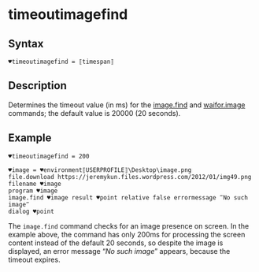 # timeoutimagefind

## Syntax

```G1ANT
♥timeoutimagefind = ⟦timespan⟧
```

## Description

Determines the timeout value (in ms) for the [image.find](https://manual.g1ant.com/link/G1ANT.Addon/G1ANT.Addon.Images/G1ANT.Addon.Images/Commands/ImageFindCommand.md) and [waifor.image](https://manual.g1ant.com/link/G1ANT.Addon/G1ANT.Addon.Images/G1ANT.Addon.Images/Commands/WaitforImageCommand.md) commands; the default value is 20000 (20 seconds).

## Example

```G1ANT
♥timeoutimagefind = 200

♥image = ♥environment⟦USERPROFILE⟧\Desktop\image.png
file.download https://jeremykun.files.wordpress.com/2012/01/img49.png filename ♥image
program ♥image
image.find ♥image result ♥point relative false errormessage ‴No such image‴
dialog ♥point
```

The `image.find` command checks for an image presence on screen. In the example above, the command has only 200ms for processing the screen content instead of the default 20 seconds, so despite the image is displayed, an error message “*No such image*” appears, because the timeout expires.

